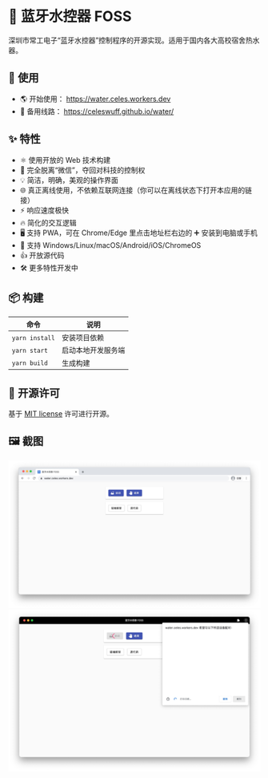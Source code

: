 # 🛀 蓝牙水控器 FOSS
深圳市常工电子“蓝牙水控器”控制程序的开源实现。适用于国内各大高校宿舍热水器。

## 🏃 使用
- 🌎 开始使用： https://water.celes.workers.dev
- 🔩 备用线路： https://celeswuff.github.io/water/

## ✨ 特性
- ⚛️ 使用开放的 Web 技术构建
- 🖕 完全脱离“微信”，夺回对科技的控制权
- 💡 简洁，明确，美观的操作界面
- 🌐 真正离线使用，不依赖互联网连接（你可以在离线状态下打开本应用的链接）
- ⚡ 响应速度极快
- 🔥 简化的交互逻辑
- 🖥️ 支持 PWA，可在 Chrome/Edge 里点击地址栏右边的 ➕ 安装到电脑或手机
- 📱 支持 Windows/Linux/macOS/Android/iOS/ChromeOS
- 👍 开放源代码
- 🛠 更多特性开发中

## 📦️ 构建
| 命令 | 说明 |
| ---- | ---- |
| `yarn install` | 安装项目依赖 |
| `yarn start` | 启动本地开发服务端 |
| `yarn build` | 生成构建 |

## 📜 开源许可
基于 [MIT license](https://opensource.org/licenses/MIT) 许可进行开源。

## 🖼️ 截图
[![chrome][chrome-screenshot]](https://water.celes.workers.dev)
[![pwa][pwa-screenshot]](https://water.celes.workers.dev)

<!-- MARKDOWN LINKS & IMAGES -->
<!-- https://www.markdownguide.org/basic-syntax/#reference-style-links -->

[chrome-screenshot]: images/chrome.jpeg
[pwa-screenshot]: images/pwa.jpeg

